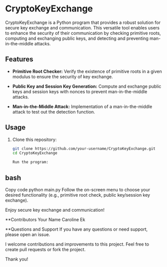 # CryptoKeyExchange

CryptoKeyExchange is a Python program that provides a robust solution for secure key exchange and communication. This versatile tool enables users to enhance the security of their communication by checking primitive roots, computing and exchanging public keys, and detecting and preventing man-in-the-middle attacks.

## Features

- **Primitive Root Checker:** Verify the existence of primitive roots in a given modulus to ensure the security of key exchange.

- **Public Key and Session Key Generation:** Compute and exchange public keys and session keys with nonces to prevent man-in-the-middle attacks.

- **Man-in-the-Middle Attack:** Implementation of a man-in-the-middle attack to test out the detection function.

## Usage

1. Clone this repository:

   ```bash
   git clone https://github.com/your-username/CryptoKeyExchange.git
   cd CryptoKeyExchange

   Run the program:

bash
---------
Copy code
python main.py
Follow the on-screen menu to choose your desired functionality (e.g., primitive root check, public key/session key exchange).

Enjoy secure key exchange and communication!

**Contributors
Your Name
Caroline Ek

**Questions and Support
If you have any questions or need support, please open an issue.

I welcome contributions and improvements to this project. Feel free to create pull requests or fork the project.

Thank you!
